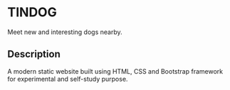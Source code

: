 # TINDOG

Meet new and interesting dogs nearby.

## Description

A modern static website built using HTML, CSS and Bootstrap framework for experimental and self-study purpose.
